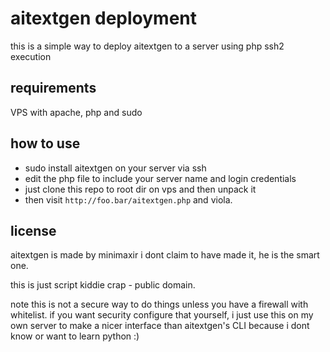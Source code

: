# aitextgen deployment

this is a simple way to deploy aitextgen to a server using php ssh2 execution

## requirements

VPS with apache, php and sudo

## how to use

* sudo install aitextgen on your server via ssh
* edit the php file to include your server name and login credentials
* just clone this repo to root dir on vps and then unpack it
* then visit ```http://foo.bar/aitextgen.php``` and viola.

## license

aitextgen is made by minimaxir i dont claim to have made it, he is the smart one.

this is just script kiddie crap - public domain.

note this is not a secure way to do things unless you have a firewall with whitelist. if you want security configure that yourself, i just use this on my own server to make a nicer interface than aitextgen's CLI because i dont know or want to learn python :)
